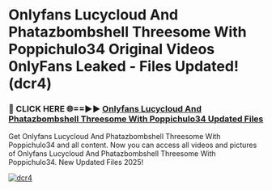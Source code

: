 # Onlyfans Lucycloud And Phatazbombshell Threesome With Poppichulo34 Original Videos 0nlyFans Leaked - Files Updated! (dcr4)

<h3>🔴 CLICK HERE 🌐==►► <a href="https://tinyurl.com/ms9xzufz" rel="nofollow">Onlyfans Lucycloud And Phatazbombshell Threesome With Poppichulo34 Updated Files</a></h3>

Get Onlyfans Lucycloud And Phatazbombshell Threesome With Poppichulo34 and all content. Now you can access all videos and pictures of Onlyfans Lucycloud And Phatazbombshell Threesome With Poppichulo34. New Updated Files 2025!

[![dcr4](https://i.imgur.com/PQ7UWWw.gif)](https://tinyurl.com/ms9xzufz)
